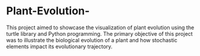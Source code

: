 # Plant-Evolution-
This project aimed to showcase the visualization of plant evolution using the turtle library and Python programming. The primary objective of this project was to illustrate the biological evolution of a plant and how stochastic elements impact its evolutionary trajectory.  
